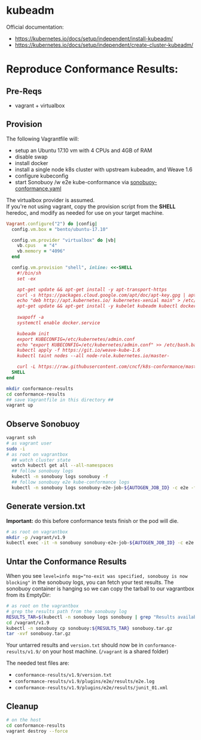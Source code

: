 # kubeadm
Official documentation:
 - https://kubernetes.io/docs/setup/independent/install-kubeadm/
 - https://kubernetes.io/docs/setup/independent/create-cluster-kubeadm/


# Reproduce Conformance Results:

## Pre-Reqs
- vagrant + virtualbox

## Provision
The following Vagrantfile will:
- setup an Ubuntu 17.10 vm with 4 CPUs and 4GB of RAM
- disable swap
- install docker
- install a single node k8s cluster with upstream kubeadm, and Weave 1.6
- configure kubeconfig
- start Sonobuoy /w e2e kube-conformance via [sonobuoy-conformance.yaml](../../sonobuoy-conformance.yaml)

The virtualbox provider is assumed.  
If you're not using vagrant, copy the provision script from the **SHELL** heredoc, and modify as needed for use on your target machine. 
```ruby
Vagrant.configure("2") do |config|
  config.vm.box = "bento/ubuntu-17.10"

  config.vm.provider "virtualbox" do |vb|
    vb.cpus   = "4"
    vb.memory = "4096"
  end

  config.vm.provision "shell", inline: <<-SHELL
    #!/bin/sh
    set -ex

    apt-get update && apt-get install -y apt-transport-https
    curl -s https://packages.cloud.google.com/apt/doc/apt-key.gpg | apt-key add -
    echo "deb http://apt.kubernetes.io/ kubernetes-xenial main" > /etc/apt/sources.list.d/kubernetes.list
    apt-get update && apt-get install -y kubelet kubeadm kubectl docker.io
    
    swapoff -a
    systemctl enable docker.service

    kubeadm init
    export KUBECONFIG=/etc/kubernetes/admin.conf
    echo "export KUBECONFIG=/etc/kubernetes/admin.conf" >> /etc/bash.bashrc
    kubectl apply -f https://git.io/weave-kube-1.6
    kubectl taint nodes --all node-role.kubernetes.io/master-

    curl -L https://raw.githubusercontent.com/cncf/k8s-conformance/master/sonobuoy-conformance.yaml | kubectl apply -f -
  SHELL
end
```

```bash
mkdir conformance-results
cd conformance-results
## save Vagrantfile in this directory ##
vagrant up
```

## Observe Sonobuoy
```bash
vagrant ssh
# as vagrant user
sudo -i
# as root on vagrantbox
  ## watch cluster state
  watch kubectl get all --all-namespaces
  ## follow sonobuoy logs
  kubectl -n sonobuoy logs sonobuoy -f
  ## follow sonobuoy e2e kube-conformance logs
  kubectl -n sonobuoy logs sonobuoy-e2e-job-${AUTOGEN_JOB_ID} -c e2e -f
```

## Generate version.txt
**Important:** do this before conformance tests finish or the pod will die.
```bash
# as root on vagrantbox
mkdir -p /vagrant/v1.9
kubectl exec -it -n sonobuoy sonobuoy-e2e-job-${AUTOGEN_JOB_ID} -c e2e kubectl version > /vagrant/v1.9/version.txt
```

## Untar the Conformance Results
When you see `level=info msg="no-exit was specified, sonobuoy is now blocking"` in the sonobuoy logs, you can fetch your test results.
The sonobuoy container is hanging so we can copy the tarball to our vagrantbox from its EmptyDir:
```bash
# as root on the vagrantbox
# grep the results path from the sonobuoy log
RESULTS_TAR=$(kubectl -n sonobuoy logs sonobuoy | grep "Results available" | grep -o '/tmp/[^"]*')
cd /vagrant/v1.9
kubectl -n sonobuoy cp sonobuoy:${RESULTS_TAR} sonobuoy.tar.gz
tar -xvf sonobuoy.tar.gz
```
Your untarred results and `version.txt` should now be in `conformance-results/v1.9/` on your host machine. (`/vagrant` is a shared folder)

The needed test files are:
- `conformance-results/v1.9/version.txt`
- `conformance-results/v1.9/plugins/e2e/results/e2e.log`
- `conformance-results/v1.9/plugins/e2e/results/junit_01.xml`


## Cleanup
```bash
# on the host
cd conformance-results
vagrant destroy --force
```
